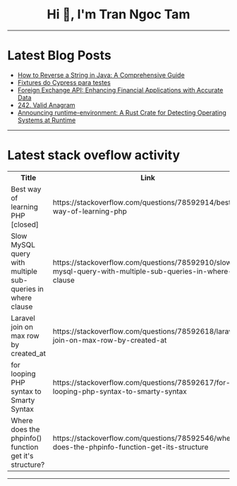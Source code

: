 <h1 align="center">Hi 👋, I'm Tran Ngoc Tam</h1>

---

# Latest Blog Posts 
<!-- BLOG-POST-LIST:START -->
- [How to Reverse a String in Java: A Comprehensive Guide](https://dev.to/fullstackjava/how-to-reverse-a-string-in-java-a-comprehensive-guide-10n4)
- [Fixtures do Cypress para testes](https://dev.to/gustavoacaetano/fixtures-do-cypress-para-testes-1748)
- [Foreign Exchange API: Enhancing Financial Applications with Accurate Data](https://dev.to/sameeranthony/foreign-exchange-api-enhancing-financial-applications-with-accurate-data-3126)
- [242. Valid Anagram](https://dev.to/whereislijah/242-valid-anagram-35o7)
- [Announcing runtime-environment: A Rust Crate for Detecting Operating Systems at Runtime](https://dev.to/dhanushnehru/announcing-runtime-environment-a-rust-crate-for-detecting-operating-systems-at-runtime-3fc2)
<!-- BLOG-POST-LIST:END -->

---

# Latest stack oveflow activity
<table>
  <tr><th>Title</th><th>Link</th></tr>
  <!-- STACKOVERFLOW:START --><tr><td>Best way of learning PHP [closed]</td><td>https://stackoverflow.com/questions/78592914/best-way-of-learning-php</td></tr><tr><td>Slow MySQL query with multiple sub-queries in where clause</td><td>https://stackoverflow.com/questions/78592910/slow-mysql-query-with-multiple-sub-queries-in-where-clause</td></tr><tr><td>Laravel join on max row by created_at</td><td>https://stackoverflow.com/questions/78592618/laravel-join-on-max-row-by-created-at</td></tr><tr><td>for looping PHP syntax to Smarty Syntax</td><td>https://stackoverflow.com/questions/78592617/for-looping-php-syntax-to-smarty-syntax</td></tr><tr><td>Where does the phpinfo&lpar;&rpar; function get it&#39;s structure?</td><td>https://stackoverflow.com/questions/78592546/where-does-the-phpinfo-function-get-its-structure</td></tr><!-- STACKOVERFLOW:END -->
</table>

---


